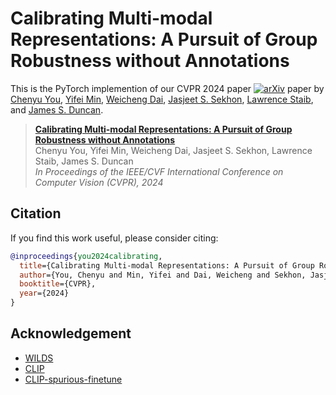# Calibrating Multi-modal Representations: A Pursuit of Group Robustness without Annotations
This is the PyTorch implemention of our CVPR 2024 paper [![arXiv](https://img.shields.io/badge/arXiv-2403.07241-b31b1b.svg)](https://arxiv.org/abs/2403.07241) paper by [Chenyu You](http://chenyuyou.me/), [Yifei Min](https://scholar.google.com/citations?user=pFWnzL0AAAAJ&hl=en/), [Weicheng Dai](https://weichengdai1.github.io/), [Jasjeet S. Sekhon](https://www.jsekhon.com/), [Lawrence Staib](https://medicine.yale.edu/profile/lawrence-staib/), and [James S. Duncan](https://medicine.yale.edu/profile/james-duncan/).

> **[Calibrating Multi-modal Representations: A Pursuit of Group Robustness without Annotations](https://arxiv.org/abs/2403.07241)** </br>
> Chenyu You, Yifei Min, Weicheng Dai, Jasjeet S. Sekhon, Lawrence Staib, James S. Duncan</br>
> *In Proceedings of the IEEE/CVF International Conference on Computer Vision (CVPR), 2024*

## Citation

If you find this work useful, please consider citing:

```bibtex
@inproceedings{you2024calibrating,
  title={Calibrating Multi-modal Representations: A Pursuit of Group Robustness without Annotations},
  author={You, Chenyu and Min, Yifei and Dai, Weicheng and Sekhon, Jasjeet S and Staib, Lawrence and Duncan, James S},
  booktitle={CVPR},
  year={2024}
}
```

## Acknowledgement 
+ [WILDS](https://github.com/p-lambda/wilds)
+ [CLIP](https://github.com/openai/CLIP)
+ [CLIP-spurious-finetune](https://github.com/YuYang0901/CLIP-spurious-finetune)
